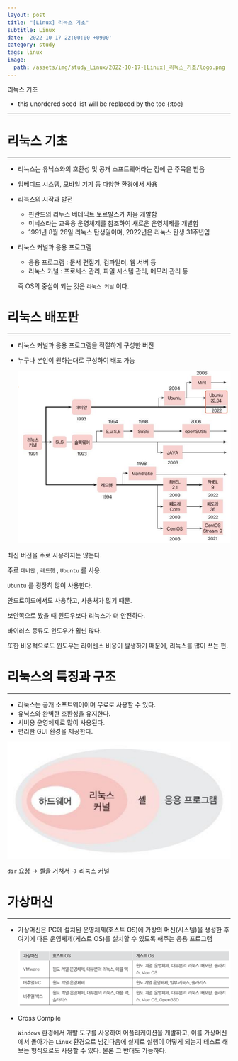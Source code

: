 ```yaml
---
layout: post
title: "[Linux] 리눅스 기초"
subtitle: Linux
date: '2022-10-17 22:00:00 +0900'
category: study
tags: linux
image:
  path: /assets/img/study_Linux/2022-10-17-[Linux]_리눅스_기초/logo.png
---
```


리눅스 기초

<!--more-->

* this unordered seed list will be replaced by the toc
{:toc}

<hr/>

# 리눅스 기초

---

- 리눅스는 유닉스와의 호환성 및 공개 소프트웨어라는 점에 큰 주목을 받음
- 임베디드 시스템, 모바일 기기 등 다양한 환경에서 사용
- 리눅스의 시작과 발전
    - 핀란드의 리누스 베데딕트 토르발스가 처음 개발함
    - 미닉스라는 교육용 운영체제를 참조하여 새로운 운영체제를 개발함
    - 1991년 8월 26일 리눅스 탄생일이며, 2022년은 리눅스 탄생 31주년임
- 리눅스 커널과 응용 프로그램
    - 응용 프로그램 : 문서 편집기, 컴파일러, 웹 서버 등
    - 리눅스 커널 : 프로세스 관리, 파일 시스템 관리, 메모리 관리 등
    
    즉 OS의 중심이 되는 것은 `리눅스 커널` 이다.
    

# 리눅스 배포판

---

- 리눅스 커널과 응용 프로그램을 적절하게 구성한 버전
- 누구나 본인이 원하는대로 구성하여 배포 가능
    
    ![version](/assets/img/study_Linux/2022-10-17-[Linux]_리눅스_기초/version.png)
    

최신 버전을 주로 사용하지는 않는다.

주로 `데비안` , `레드햇` , `Ubuntu` 를 사용.

`Ubuntu` 를 굉장히 많이 사용한다.

안드로이드에서도 사용하고, 사용처가 많기 때문.

보안쪽으로 봤을 때 윈도우보다 리눅스가 더 안전하다.

바이러스 종류도 윈도우가 훨씬 많다.

또한 비용적으로도 윈도우는 라이센스 비용이 발생하기 때문에, 리눅스를 많이 쓰는 편.

# 리눅스의 특징과 구조

---

- 리눅스는 공개 소프트웨어이며 무료로 사용할 수 있다.
- 유닉스와 완벽한 호환성을 유지한다.
- 서버용 운영체제로 많이 사용된다.
- 편리한 GUI 환경을 제공한다.

![configure](/assets/img/study_Linux/2022-10-17-[Linux]_리눅스_기초/configure.png)

`dir` 요청 → 셸을 거쳐서 → 리눅스 커널

# 가상머신

---

- 가상머신은 PC에 설치된 운영체제(호스트 OS)에 가상의 머신(시스템)을 생성한 후 여기에 다른 운영체제(게스트 OS)를 설치할 수 있도록 해주는 응용 프로그램
    
    ![vm](/assets/img/study_Linux/2022-10-17-[Linux]_리눅스_기초/vm.png)
    
- Cross Compile
    
    `Windows` 환경에서 개발 도구를 사용하여 어플리케이션을 개발하고, 이를 가상머신에서 돌아가는 `Linux` 환경으로 넘긴다음에 실제로 실행이 어떻게 되는지 테스트 해보는 형식으로도 사용할 수 있다. 물론 그 반대도 가능하다.

